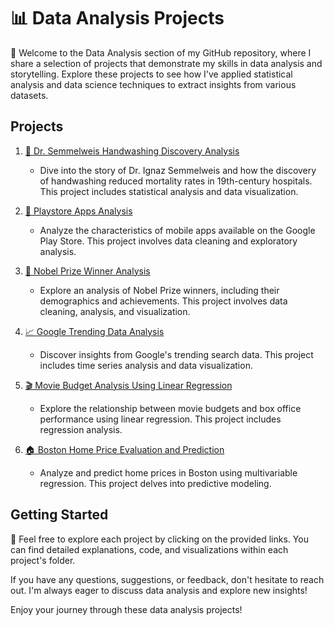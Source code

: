 # 📊 Data Analysis Projects

👋 Welcome to the Data Analysis section of my GitHub repository, where I share a selection of projects that demonstrate my skills in data analysis and storytelling. Explore these projects to see how I've applied statistical analysis and data science techniques to extract insights from various datasets.

## Projects

1. [🤲 Dr. Semmelweis Handwashing Discovery Analysis](https://github.com/ashay-thamankar/data_analysis/tree/main/Dr_Semmelweis_Handwashing_Discovery_analysis#dr-semmelweis-handwashing-discovery-analysis-)
   - Dive into the story of Dr. Ignaz Semmelweis and how the discovery of handwashing reduced mortality rates in 19th-century hospitals. This project includes statistical analysis and data visualization.
  
2. [📱 Playstore Apps Analysis](https://github.com/ashay-thamankar/data_analysis/tree/main/playstore_app_analysis#android-app-store-analysis-unveiling-insights)
   - Analyze the characteristics of mobile apps available on the Google Play Store. This project involves data cleaning and exploratory analysis.

3. [🏅 Nobel Prize Winner Analysis](https://github.com/ashay-thamankar/data_analysis/tree/main/Noble_Prize_Analysis#nobel-prize-analysis-project-)
   - Explore an analysis of Nobel Prize winners, including their demographics and achievements. This project involves data cleaning, analysis, and visualization.

4. [📈 Google Trending Data Analysis](https://github.com/ashay-thamankar/data_analysis/tree/main/Google_trend_analysis#google-trends-analysis-project-)
   - Discover insights from Google's trending search data. This project includes time series analysis and data visualization.

5. [🎬 Movie Budget Analysis Using Linear Regression](https://github.com/ashay-thamankar/data_analysis/tree/main/movie_budget_analysis#movie-budget-analysis-)
   - Explore the relationship between movie budgets and box office performance using linear regression. This project includes regression analysis.

6. [🏠 Boston Home Price Evaluation and Prediction](https://github.com/ashay-thamankar/data_analysis/tree/main/home_price_valuation#boston-housing-price-prediction-and-home-price-valuation-data-analysis)
   - Analyze and predict home prices in Boston using multivariable regression. This project delves into predictive modeling.

## Getting Started

🚀 Feel free to explore each project by clicking on the provided links. You can find detailed explanations, code, and visualizations within each project's folder.

If you have any questions, suggestions, or feedback, don't hesitate to reach out. I'm always eager to discuss data analysis and explore new insights!

Enjoy your journey through these data analysis projects!
